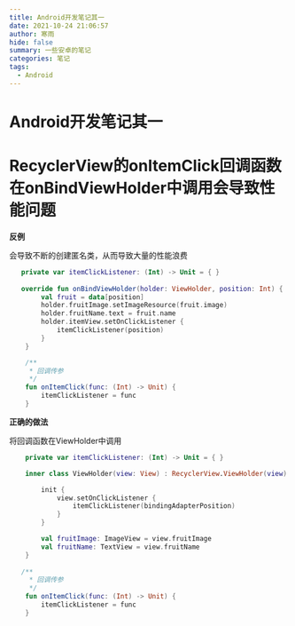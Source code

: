 ```yaml
---
title: Android开发笔记其一
date: 2021-10-24 21:06:57
author: 寒雨
hide: false
summary: 一些安卓的笔记
categories: 笔记
tags:
  - Android
---
```


# Android开发笔记其一

# RecyclerView的onItemClick回调函数在onBindViewHolder中调用会导致性能问题

**反例**

会导致不断的创建匿名类，从而导致大量的性能浪费

```kotlin
   private var itemClickListener: (Int) -> Unit = { }
	
   override fun onBindViewHolder(holder: ViewHolder, position: Int) {
        val fruit = data[position]
        holder.fruitImage.setImageResource(fruit.image)
        holder.fruitName.text = fruit.name
        holder.itemView.setOnClickListener {
            itemClickListener(position)
        }
    }

    /**
     * 回调传参
     */
    fun onItemClick(func: (Int) -> Unit) {
        itemClickListener = func
    }
```

**正确的做法**

将回调函数在ViewHolder中调用

```kotlin
    private var itemClickListener: (Int) -> Unit = { }

    inner class ViewHolder(view: View) : RecyclerView.ViewHolder(view) {

        init {
            view.setOnClickListener {
                itemClickListener(bindingAdapterPosition)
            }
        }

        val fruitImage: ImageView = view.fruitImage
        val fruitName: TextView = view.fruitName
    }
    
   /**
     * 回调传参
     */
    fun onItemClick(func: (Int) -> Unit) {
        itemClickListener = func
    }
```